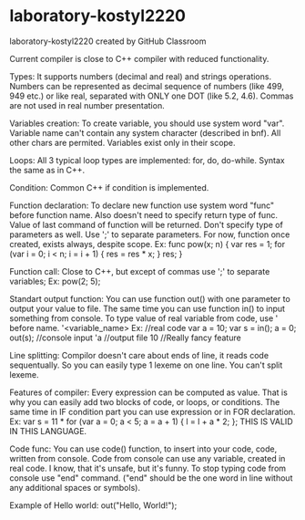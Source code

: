 # laboratory-kostyl2220
laboratory-kostyl2220 created by GitHub Classroom

Current compiler is close to C++ compiler with reduced functionality.

Types:
It supports numbers (decimal and real) and strings operations.
Numbers can be represented as decimal sequence of numbers (like 499, 949 etc.) or like real, separated with ONLY one DOT (like 5.2, 4.6). Commas are not used in real number presentation.

Variables creation:
To create variable, you should use system word "var".
Variable name can't contain any system character (described in bnf). All other chars are permited.
Variables exist only in their scope.

Loops:
All 3 typical loop types are implemented: for, do, do-while. Syntax the same as in C++.

Condition:
Common C++ if condition is implemented.

Function declaration:
To declare new function use system word "func" before function name. Also doesn't need to specify return type of func. Value of last command of function will be returned.
Don't specify type of parameters as well. Use ';' to separate parameters.
For now, function once created, exists always, despite scope.
Ex: 
func pow(x; n) 
{ 
	var res = 1;
	for (var i = 0; i < n; i = i + 1)
	{
		res = res * x;
	}
	res;
}

Function call:
Close to C++, but except of commas use ';' to separate variables;
Ex: pow(2; 5);

Standart output function:
You can use function out() with one parameter to output your value to file.
The same time you can use function in() to input something from console. To type value of real variable from code, use ' before name. '<variable_name>
Ex:
//real code
var a = 10;
var s = in();
a = 0;
out(s);
//console input
'a
//output file 
10
//Really fancy feature

Line splitting:
Compilor doesn't care about ends of line, it reads code sequentually. So you can easily type 1 lexeme on one line.
You can't split lexeme.

Features of compiler:
Every expression can be computed as value.
That is why you can easily add two blocks of code, or loops, or conditions.
The same time in IF condition part you can use expression or in FOR declaration.
Ex:
var s = 11 * for (var a = 0; a < 5; a = a + 1)
{
	l = l 
	+ a * 2;
};
THIS IS VALID IN THIS LANGUAGE.

Code func:
You can use code() function, to insert into your code, code, written from console.
Code from console can use any variable, created in real code. I know, that it's unsafe, but it's funny.
To stop typing code from console use "end" command. ("end" should be the one word in line without any additional spaces or symbols).

Example of Hello world:
out("Hello, World!");
